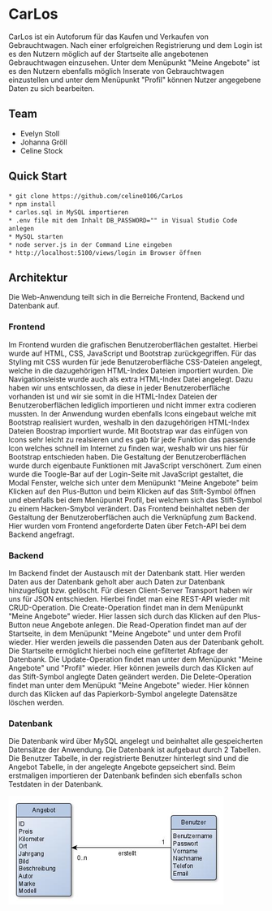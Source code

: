 # CarLos

CarLos ist ein Autoforum für das Kaufen und Verkaufen von Gebrauchtwagen.
Nach einer erfolgreichen Registrierung und dem Login ist es den Nutzern möglich auf der Startseite alle angebotenen Gebrauchtwagen einzusehen. Unter dem Menüpunkt "Meine Angebote" ist es den Nutzern ebenfalls möglich Inserate von Gebrauchtwagen einzustellen und unter dem Menüpunkt "Profil" können Nutzer angegebene Daten zu sich bearbeiten.

## Team

* Evelyn Stoll
* Johanna Gröll
* Celine Stock

## Quick Start

```
* git clone https://github.com/celine0106/CarLos
* npm install
* carlos.sql in MySQL importieren
* .env file mit dem Inhalt DB_PASSWORD="" in Visual Studio Code anlegen 
* MySQL starten
* node server.js in der Command Line eingeben 
* http://localhost:5100/views/login im Browser öffnen
```

## Architektur

Die Web-Anwendung teilt sich in die Berreiche Frontend, Backend und Datenbank auf.

### Frontend

Im Frontend wurden die grafischen Benutzeroberflächen gestaltet. Hierbei wurde auf HTML, CSS, JavaScript und Bootstrap zurückgegriffen. Für das Styling mit CSS wurden für jede Benutzeroberfläche CSS-Dateien angelegt, welche in die dazugehörigen HTML-Index Dateien importiert wurden. 
Die Navigationsleiste wurde auch als extra HTML-Index Datei angelegt. Dazu haben wir uns entschlossen, da diese in jeder Benutzeroberfläche vorhanden ist und wir sie somit in die HTML-Index Dateien der Benutzeroberflächen lediglich importieren und nicht immer extra codieren mussten.
In der Anwendung wurden ebenfalls Icons eingebaut welche mit Bootstrap realisiert wurden, weshalb in den dazugehörigen HTML-Index Dateien Boostrap importiert wurde. Mit Bootstrap war das einfügen von Icons sehr leicht zu realsieren und es gab für jede Funktion das passende Icon welches schnell im Internet zu finden war, weshalb wir uns hier für Bootstrap entschieden haben.
Die Gestaltung der Benutzeroberflächen wurde durch eigenbaute Funktionen mit JavaScript verschönert. Zum einen wurde die Toogle-Bar auf der Login-Seite mit JavaScript gestaltet, die Modal Fenster, welche sich unter dem Menüpunkt "Meine Angebote" beim Klicken auf den Plus-Button und beim Klicken auf das Stift-Symbol öffnen und ebenfalls bei dem Menüpunkt Profil, bei welchem sich das Stift-Symbol zu einem Hacken-Smybol verändert.
Das Frontend beinhaltet neben der Gestaltung der Benutzeroberflächen auch die Verknüpfung zum Backend.
Hier wurden vom Frontend angeforderte Daten über Fetch-API bei dem Backend angefragt.

### Backend 

Im Backend findet der Austausch mit der Datenbank statt. Hier werden Daten aus der Datenbank geholt aber auch Daten zur Datenbank hinzugefügt bzw. gelöscht. Für diesen Client-Server Transport haben wir uns für JSON entschieden. Hierbei findet man eine REST-API wieder mit CRUD-Operation.
Die Create-Operation findet man in dem Menüpunkt "Meine Angebote" wieder. Hier lassen sich durch das Klicken auf den Plus-Button neue Angebote anlegen.
Die Read-Operation findet man auf der Startseite, in dem Menüpunkt "Meine Angebote" und unter dem Profil wieder. Hier werden jeweils die passenden Daten aus der Datenbank geholt. Die Startseite ermöglicht hierbei noch eine gefiltertet Abfrage der Datenbank.
Die Update-Operation findet man unter dem Menüpunkt "Meine Angebote" und "Profil" wieder. Hier können jeweils durch das Klicken auf das Stift-Symbol anglegte Daten geändert werden.
Die Delete-Operation findet man unter dem Menüpukt "Meine Angebote" wieder. Hier können durch das Klicken auf das Papierkorb-Symbol angelegte Datensätze löschen werden.

### Datenbank 

Die Datenbank wird über MySQL angelegt und beinhaltet alle gespeicherten Datensätze der Anwendung. 
Die Datenbank ist aufgebaut durch 2 Tabellen. Die Benutzer Tabelle, in der registrierte Benutzer hinterlegt sind und die Angebot Tabelle, in der angelegte Angebote gepseichert sind.
Beim erstmaligen importieren der Datenbank befinden sich ebenfalls schon Testdaten in der Datenbank.

![](https://github.com/celine0106/CarLos/blob/master/public/views/DB-Modell_CarLos.jpg)





